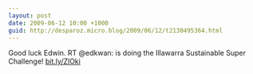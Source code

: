 ```yaml
---
layout: post
date: 2009-06-12 10:00 +1000
guid: http://desparoz.micro.blog/2009/06/12/t2130495364.html
---
```

Good luck Edwin. RT @edkwan: is doing the Illawarra Sustainable Super Challenge! [bit.ly/ZlOki](http://bit.ly/ZlOki)
